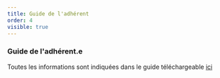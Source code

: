 ```yaml
---
title: Guide de l'adhérent
order: 4
visible: true
---
```

### Guide de l'adhérent.e
Toutes les informations sont indiquées dans le guide téléchargeable [ici](https://cloud.lafun.fr/s/DTjAdqmCsfpBgRb)